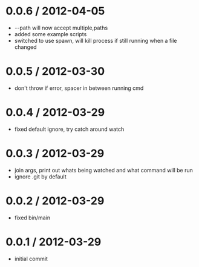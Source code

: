 
0.0.6 / 2012-04-05 
==================

  * --path will now accept multiple,paths
  * added some example scripts
  * switched to use spawn, will kill process if still running when a file changed

0.0.5 / 2012-03-30 
==================

  * don't throw if error, spacer in between running cmd

0.0.4 / 2012-03-29
==================

  * fixed default ignore, try catch around watch

0.0.3 / 2012-03-29
==================

  * join args, print out whats being watched and what command will be run
  * ignore .git by default

0.0.2 / 2012-03-29
==================

  * fixed bin/main

0.0.1 / 2012-03-29
==================

  * initial commit
